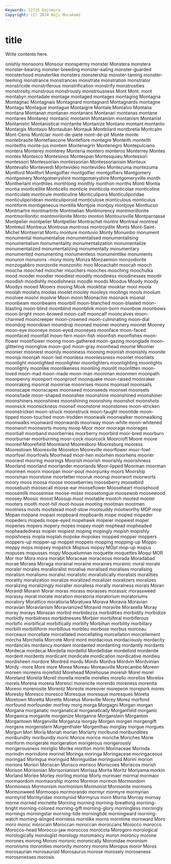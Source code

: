 ```yaml
---
Keywords: 12715 kojimura
Copyright: (C) 2024 Koji Murakami
---
```


# title

Write contents here.



onishly monsoons Monsour monspermy monster Monstera monstera
monster-bearing monster-breeding monster-eating monster-guarded monsterhood monsterlike monsters monstership monster-taming monster-teeming
monstrance monstrances monstrate monstration monstrator monstricide monstriferous monstrification monstrify monstrosities
monstrosity monstrous monstrously monstrousness Mont Mont. mont montabyn montadale montage
montaged montages montaging Montagna Montagnac Montagnais Montagnard montagnard Montagnards montagne
Montagu Montague montague Montaigne Montale Montalvo Montana montana Montanan montanan
montanans Montanari montanas montane montanes Montanez montanic montanin Montanism montanism
Montanist Montanistic Montanistical montanite Montanize Montano montant montanto Montargis Montasio
Montauban Montauk Montbliard montbretia Montcalm Mont-Cenis Montclair mont-de-piete mont-de-pit Monte
monte montebrasite Montefiascone Montefiore montegre Monteith monteith monteiths monte-jus montem
Montenegrin Montenegro Montepulciano montera Monterey monterey Monteria montero monteros Monterrey
Montes montes Montesco Montesinos Montespan Montesquieu Montessori montessori Montessorian montessorian
Montessorianism Monteux Montevallo Monteverdi Montevideo montevideo Montezuma montezuma Montford Montfort
Montgolfier montgolfier montgolfiers Montgomery montgomery Montgomeryshire montgomeryshire Montgomeryville month Montherlant
monthlies monthlong monthly monthon months Monti Montia montia monticellite Monticello
monticle monticola monticolae monticoline monticulate monticule monticuline Monticulipora Monticuliporidae monticuliporidean
monticuliporoid monticulose monticulous monticulus montiform montigeneous montilla Montjoie montjoy montjoye
Montlucon Montmartre montmartrite Montmelian Montmorency montmorillonite montmorillonitic montmorilonite Monto monton
Montoursville Montparnasse Montpelier montpelier Montpellier Montrachet montre Montreal montreal Montreuil
Montreux Montrose montross montroydite Monts Mont-Saint-Michel Montserrat Montu monture montuvio
Monty Monumbo monument monumental monumentalise monumentalised monumentalising monumentalism monumentality monumentalization
monumentalize monumentalized monumentalizing monumentally monumentary monumented monumenting monumentless monumentlike monuments
monuron monurons -mony mony Monza Monzaemon monzodiorite monzogabbro monzonite monzonitic
moo Mooachaht moocah mooch moocha mooched moocher moochers mooches mooching
moochulka mood mooder moodier moodiest moodily moodiness moodinesses moodir moodish
moodishly moodishness moodle moods Moodus Moody moody Moodys mooed Mooers
mooing Mook mookhtar mooktar mool moola moolah moolahs moolas moolet
mooley mooleys moolings mools moolum moolvee moolvi moolvie Moon moon
Moonachie moonack moonal moonbeam moonbeams moonbill moon-blanched moon-blasted moon-blasting moon-blind
moonblind moonblink moon-born moonbow moonbows moon-bright moon-browed moon-calf mooncalf mooncalves
moon-charmed mooncreeper moon-crowned moon-culminating moon-dial moondog moondown moondrop mooned mooner
moonery moonet Mooney moon-eye mooneye moon-eyed mooneyes moonface moon-faced moonfaced
moonfall moon-fern moon-fish moonfish moonfishes moon-flower moonflower moong moon-gathered moon-gazing
moonglade moon-glittering moonglow moon-god moon-gray moonhead moonie Moonier moonier mooniest
moonily mooniness mooning moonish moonishly moonite moonja moonjah moon-led moonless
moonlessness moonlet moonlets moonlight moonlighted moonlighter moonlighters moonlighting moonlights moonlighty
moonlike moonlikeness moonling moonlit moonlitten moon-loved moon-mad moon-made moon-man moonman
moonmen moonpath moonpenny moonport moonproof moonquake moon-raised moonraker moonraking moonrat
moonrise moonrises moons moonsail moonsails moonscape moonscapes moonseed moonseeds moonset
moonsets moonshade moon-shaped moonshee moonshine moonshined moonshiner moonshiners moonshines moonshining
moonshiny moonshot moonshots moonsick moonsickness moonsif moonstone moonstones moon-stricken moonstricken
moon-struck moonstruck moon-taught moontide moon-tipped moon-touched moon-trodden moonwalk moonwalker moonwalking
moonwalks moonward moonwards moonway moon-white moon-whitened moonwort moonworts moony moop
Moor moor moorage moorages moorball moorband moorberries moorberry moorbird moor-bred
moorburn moorburner moorburning moor-cock moorcock Moorcroft Moore moore moored Moorefield
Mooreland Mooresboro Mooresburg mooress Moorestown Mooresville Mooreton Mooreville moorflower moor-fowl
moorfowl moorfowls Moorhead moor-hen moorhen moorhens moorier mooriest mooring moorings
Moorish moorish moorishly moorishness Moorland moorland moorlander moorlands Moor-lipped Moorman
moorman moormen moorn moorpan moor-pout moorpunky moors Moorship moorsman moorstone
moortetter mooruk moorup moorwort moorworts moory moos moosa moose mooseberries
mooseberry moosebird moosebush moosecall moose-ear mooseflower Mooseheart moosehood moosemilk moosemise
moose-misse moosetongue moosewob moosewood moosey Moosic moost Moosup moot mootable
mootch mooted mooter mooters mooth moot-hill moot-house mooting mootman mootmen
mootness moots mootstead moot-stow mootsuddy mootworthy MOP mop Mopan mopane
mopani mopboard mopboards mope moped mopeder mopeders mopeds mope-eyed mopehawk
mopeier mopeiest moper moperies mopers mopery mopes mopey moph mophead
mopheaded mopheadedness mopier mopiest moping mopingly mopish mopishly mopishness mopla
moplah mopoke mopokes mopped mopper moppers moppers-up mopper-up moppet moppets
mopping mopping-up Moppo moppy mops mopsey mopstick Mopsus mopsy MOpt
mop-up mopus mopuses mopusses mopy Moquelumnan moquette moquettes Moqui MOR
Mor mor Mora mora morabit Moraceae moraceous morada Moradabad morae
Moraea Moraga morainal moraine moraines morainic moral morale moraler morales
moralioralist moralise moralised moralises moralising moralism moralisms moralist moralistic moralistically
moralists moralities morality moralization moralize moralized moralizer moralizers moralizes moralizing
moralizingly moraller moralless morally moralness morals Moran Morandi Morann Morar
moras morass morasses morassic morassweed morassy morat morate moration moratoria
moratorium moratoriums moratory Morattico morattoria Moratuwa Morava Moravia Moravian moravian
Moravianism Moravianized Moravid moravite Moraxella Moray moray morays Morazan morbid
morbidezza morbidities morbidity morbidize morbidly morbidness morbidnesses Morbier morbiferal morbiferous
morbific morbifical morbifically morbify Morbihan morbility morbillary morbilli morbilliform morbillous
morbleu morbose morbus morceau morceaux morcellate morcellated morcellating morcellation morcellement
morcha Morchella Morcote Mord mord mordacious mordaciously mordacity mordancies mordancy
mordant mordanted mordanting mordantly mordants Mordecai mordecai Mordella mordellid Mordellidae
mordelloid mordenite mordent mordents mordicant mordicate mordication mordicative mordieu mordisheen
mordore Mordred mordu Mordv Mordva Mordvin Mordvinian Mordy -more More
more Morea Moreau Moreauville Morecambe Moreen moreen moreens morefold Morehead
Morehouse moreish Morel morel Moreland Morelia Morell morella morelle morelles
morello morellos Morelos morels Morena morena Morenci morencite morendo moreness
morenita Moreno morenosite Morentz Moreote moreover morepeon morepork mores Moresby
Moresco moresco Moresque moresque moresques Moreta Moretown Moretta Morette Moretus
Moreville Morey Morez morfond morfound morfounder morfrey morg morga Morgagni
Morgan morgan Morgana morganatic morganatical morganatically Morganfield morganic Morganica morganite
morganize Morganne Morganstein Morganton Morgantown Morganville Morganza morgay Morgen morgen
morgengift morgens morgenstern Morgenthaler Morgenthau morglay morgue morgues Morgun Mori
Moria Moriah morian Moriarty moribund moribundities moribundity moribundly moric Morice
morice moriche Moriches Morie moriform morigerate morigeration morigerous morigerously morigerousness
moriglio Morike morillon morin Morinaceae Morinda morindin morindone morinel Moringa
moringa Moringaceae moringaceous moringad Moringua moringuid Moringuidae moringuoid Morini morion
morions Moriori Moriscan Morisco morisco Moriscoes Moriscos morish Morison Morisonian
Morisonianism Morissa Morita Moritz Moriyama morkin Morland Morlee Morley morling
morlop Morly mormaer mormal mormaor mormaordom mormaorship mormo Mormon mormon
Mormondom Mormoness Mormonism mormonism Mormonist Mormonite mormons Mormonweed Mormoops mormorando
mormyr mormyre mormyrian mormyrid Mormyridae mormyroid Mormyrus morn Morna Mornay
mornay morne morned mornette Morning morning morning-breathing morning-bright morning-colored morning-gift
morning-glory morningless morningly mornings morningstar morning-tide morningtide morningward morning-watch morning-winged
mornless mornlike morns morntime mornward Moro moro moroc morocain Moroccan
moroccan moroccans Morocco morocco Morocco-head Morocco-jaw moroccos morocota Morogoro morological
morologically morologist morology moromancy moron moroncy morone morones morong Moroni
moronic moronically Moronidae moronism moronisms moronities moronity moronry morons Moropus
moror Moros morosaurian morosauroid Morosaurus morose morosely moroseness morosenesses morosis
